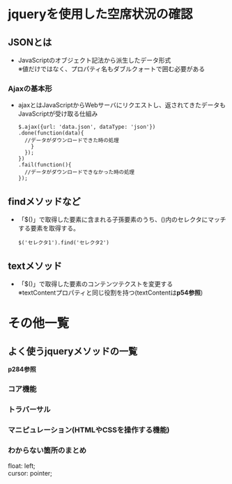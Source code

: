 # jqueryを使用した空席状況の確認
## JSONとは
- JavaScriptのオブジェクト記法から派生したデータ形式  
  ※値だけではなく、プロパティ名もダブルクォートで囲む必要がある

### Ajaxの基本形
- ajaxとはJavaScriptからWebサーバにリクエストし、返されてきたデータもJavaScriptが受け取る仕組み
  
      $.ajax({url: 'data.json', dataType: 'json'})
      .done(function(data){
        //データがダウンロードできた時の処理
          }
        });
      })
      .fail(function(){
        //データがダウンロードできなかった時の処理
      });
## findメソッドなど
- 「$()」で取得した要素に含まれる子孫要素のうち、()内のセレクタにマッチする要素を取得する。
  
      $('セレクタ1').find('セレクタ2')

## textメソッド
- 「$()」で取得した要素のコンテンツテクストを変更する  
  ※textContentプロパティと同じ役割を持つ(textContentは**p54参照**)

# その他一覧
## よく使うjqueryメソッドの一覧
**p284参照**

### コア機能

### トラバーサル

### マニピュレーション(HTMLやCSSを操作する機能)

### わからない箇所のまとめ
float: left;  
cursor: pointer;
